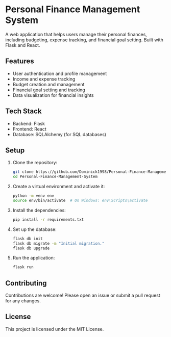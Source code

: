 # Personal Finance Management System

A web application that helps users manage their personal finances, including budgeting, expense tracking, and financial goal setting. Built with Flask and React.

## Features

- User authentication and profile management
- Income and expense tracking
- Budget creation and management
- Financial goal setting and tracking
- Data visualization for financial insights

## Tech Stack

- Backend: Flask
- Frontend: React
- Database: SQLAlchemy (for SQL databases)

## Setup

1. Clone the repository:
   ```bash
   git clone https://github.com/Dominick1998/Personal-Finance-Management-System.git
   cd Personal-Finance-Management-System
   ```

2. Create a virtual environment and activate it:
   ```bash
   python -m venv env
   source env/bin/activate  # On Windows: env\Scripts\activate
   ```

3. Install the dependencies:
   ```bash
   pip install -r requirements.txt
   ```

4. Set up the database:
   ```bash
   flask db init
   flask db migrate -m "Initial migration."
   flask db upgrade
   ```

5. Run the application:
   ```bash
   flask run
   ```

## Contributing

Contributions are welcome! Please open an issue or submit a pull request for any changes.

## License

This project is licensed under the MIT License.
